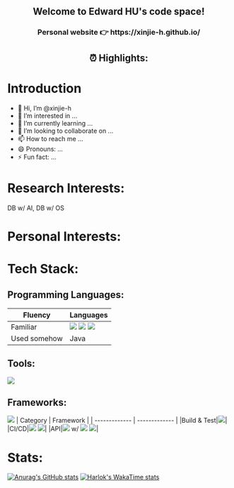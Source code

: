 <h2 align="center"> Welcome to Edward HU's code space! </h2>

<h3 align="center"> Personal website 👉 https://xinjie-h.github.io/ </h3>

<h2 align="center"> ⏰ Highlights:</h2>

# Introduction
- 👋 Hi, I’m @xinjie-h
- 👀 I’m interested in ...
- 🌱 I’m currently learning ...
- 💞️ I’m looking to collaborate on ...
- 📫 How to reach me ...
- 😄 Pronouns: ...
- ⚡ Fun fact: ...

# Research Interests:
DB w/ AI, DB w/ OS

# Personal Interests:


# Tech Stack:
## Programming Languages:

| Fluency      | Languages      |
| ------------- | ------------- |
| Familiar | [![](https://img.shields.io/badge/-C++-269539?style=flat-square&logo=c%2B%2B&logoColor=ffffff)](https://www.cplusplus.com/) [![](https://img.shields.io/badge/-Python-3776AB?style=flat-square&logo=python&logoColor=ffffff)](https://www.python.org/) [![](https://img.shields.io/badge/-Rust-ef4900?style=flat-square&logo=rust&logoColor=ffffff)](https://www.cplusplus.com/) |
|Used somehow|Java|


## Tools:
[![](https://img.shields.io/badge/-Docker-2496ED?style=flat-square&logo=docker&logoColor=ffffff)](https://www.docker.com/)

## Frameworks:
[![](https://img.shields.io/badge/-Torch-e74a2b?style=flat-square&logo=pytorch&logoColor=ffffff)](https://pytorch.org/)
| Category      | Framework      |
| ------------- | ------------- |
|Build & Test|[![](https://img.shields.io/badge/-Bazel-43A047?style=flat-square&logo=bazel&logoColor=ffffff)](https://bazel.build/)|
|CI/CD|[![](https://img.shields.io/badge/-GithubActions-2088FF?style=flat-square&logo=githubactions&logoColor=ffffff)]() [![](https://img.shields.io/badge/-Jenkins-D24939?style=flat-square&logo=jenkins&logoColor=ffffff)]()|
|API|[![](https://img.shields.io/badge/-FastAPI-009688?style=flat-square&logo=fastapi&logoColor=ffffff)](https://fastapi.tiangolo.com/) w/ [![](https://img.shields.io/badge/-Pydantic-e92063?style=flat-square&logo=pydantic&logoColor=ffffff)](https://docs.pydantic.dev/latest/) [![](https://img.shields.io/badge/-Swagger-85EA2D?style=flat-square&logo=swagger&logoColor=ffffff)](https://swagger.io/)|

# Stats:
[![Anurag's GitHub stats](https://github-readme-stats.vercel.app/api?username=edx-h)](https://github.com/anuraghazra/github-readme-stats)
[![Harlok's WakaTime stats](https://github-readme-stats.vercel.app/api/wakatime?username=xinjieh&layout=compact&hide=yaml,text,typescript,ruby,csv,xml,liquid,scss,json,other,git%20config)](https://github.com/anuraghazra/github-readme-stats)


<!---
xinjie-h/xinjie-h is a ✨ special ✨ repository because its `README.md` (this file) appears on your GitHub profile.
You can click the Preview link to take a look at your changes.
--->
